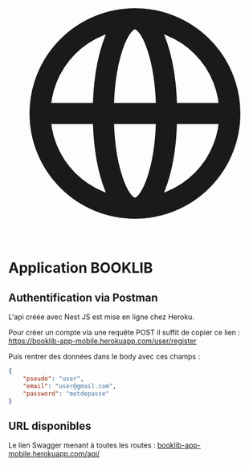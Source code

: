 <p align="center">
<svg xmlns="http://www.w3.org/2000/svg" class="h-6 w-6" fill="none" viewBox="0 0 24 24" stroke="currentColor" stroke-width="2">
  <path stroke-linecap="round" stroke-linejoin="round" d="M21 12a9 9 0 01-9 9m9-9a9 9 0 00-9-9m9 9H3m9 9a9 9 0 01-9-9m9 9c1.657 0 3-4.03 3-9s-1.343-9-3-9m0 18c-1.657 0-3-4.03-3-9s1.343-9 3-9m-9 9a9 9 0 019-9" />
</svg>
  <h1>Application BOOKLIB</h1>
</p>


## Authentification via Postman

L'api créée avec Nest JS est mise en ligne chez Heroku.

Pour créer un compte via une requête POST il suffit de copier ce lien :
<a href="https://booklib-app-mobile.herokuapp.com/user/register">https://booklib-app-mobile.herokuapp.com/user/register</a>

Puis rentrer des données dans le body avec ces champs :

````json
{
    "pseudo": "user",
    "email": "user@gmail.com",
    "password": "motdepasse"
}
````

## URL disponibles 
Le lien Swagger menant à toutes les routes : 
<a href="https://booklib-app-mobile.herokuapp.com/api/" target="_blank">booklib-app-mobile.herokuapp.com/api/</a>
